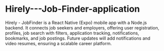 # Hirely---Job-Finder-application
Hirely - JobFinder is a React Native (Expo) mobile app with a Node.js backend. It connects job seekers and employers, offering user registration, profiles, job search with filters, application tracking, notifications, bookmarks, and job postings. Future updates will add notifications and video resumes, ensuring a scalable career platform.
